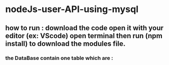 # nodeJs-user-API-using-mysql

## how to run : download the code open it with your editor (ex: VScode) open terminal then run (npm install) to download the modules file.

### the DataBase contain one table which are :

